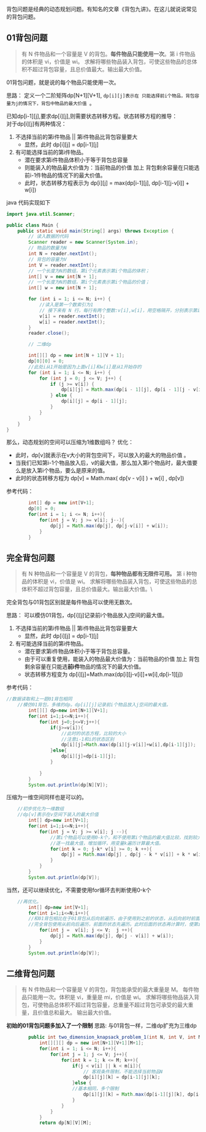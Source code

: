 背包问题是经典的动态规划问题。有知名的文章《背包九讲》。在这儿就说说常见的背包问题。

## 01背包问题

> 有 N 件物品和一个容量是 V 的背包。**每件物品只能使用一次**。第 i 件物品的体积是 vi，价值是 wi。
求解将哪些物品装入背包，可使这些物品的总体积不超过背包容量，且总价值最大。输出最大价值。

01背包问题，就是说的每个物品只能使用一次。

思路：
定义一个二阶矩阵dp[N+1][V+1],
`dp[i][j]表示在 只能选择前i个物品，背包容量为j的情况下，背包中物品的最大价值 `。   

已知dp[i-1][j],要求dp[i][j],则需要状态转移方程。状态转移方程的推导：    
对于dp[i][j]有两种情况：
1. 不选择当前的第i件物品 || 第i件物品比背包容量要大
    * 显然，此时 dp[i][j] = dp[i-1][j] 
2. 有可能选择当前的第i件物品。
    * 潜在要求第i件物品体积小于等于背包总容量
    * 则能装入的物品最大价值为：当前物品的价值 加上 背包剩余容量在只能选前i-1件物品的情况下的最大价值。
    * 此时，状态转移方程表示为  dp[i][j] = max(dp[i-1][j], dp[i-1][j-v[i]] + w[i])  
    
java 代码实现如下
```java
import java.util.Scanner;

public class Main {
    public static void main(String[] args) throws Exception {
        // 读入数据的代码
        Scanner reader = new Scanner(System.in);
        // 物品的数量为N
        int N = reader.nextInt();
        // 背包的容量为V
        int V = reader.nextInt();
        // 一个长度为N的数组，第i个元素表示第i个物品的体积；
        int[] v = new int[N + 1];
        // 一个长度为N的数组，第i个元素表示第i个物品的价值；
        int[] w = new int[N + 1];

        for (int i = 1; i <= N; i++) {
            //读入是第一个数索引为1
            // 接下来有 N 行，每行有两个整数:v[i],w[i]，用空格隔开，分别表示第i件物品的体积和价值
            v[i] = reader.nextInt();
            w[i] = reader.nextInt();
        }
        reader.close();

        // 二维dp

        int[][] dp = new int[N + 1][V + 1];
        dp[0][0] = 0;
        //此处i从1开始是因为上面v[i]和w[i]是从1开始存的
        for (int i = 1; i <= N; i++) {
            for (int j = 0; j <= V; j++) {
                if (j >= v[i]) {
                    dp[i][j] = Math.max(dp[i - 1][j], dp[i - 1][j - v[i]] + w[i]);
                } else {
                    dp[i][j] = dp[i - 1][j];
                }
            }
        }
    }
}
```
那么，动态规划的空间可以压缩为1维数组吗？
优化： 
* 此时，dp[v]就表示在v大小的背包空间下，可以放入的最大的物品价值 。
* 当我们已知第i-1个物品放入后，v的最大值，那么加入第i个物品时，最大值要么是放入第i个物品，要么是原来的值。
* 此时的状态转移方程为 dp[v] = Math.max( dp[v - v[i] ) + w[i] , dp[v])

参考代码：
```java
        int[] dp = new int[V+1];
        dp[0] = 0;
        for(int i = 1; i <= N; i++){
            for(int j = V; j >= v[i]; j--){
                dp[j] = Math.max(dp[j], dp[j-v[i]] + w[i]);
            }
        }
```

## 完全背包问题
> 有 N 种物品和一个容量是 V 的背包，**每种物品都有无限件可用。** 第 i 种物品的体积是 vi，价值是 wi。 求解将哪些物品装入背包，可使这些物品的总体积不超过背包容量，且总价值最大。输出最大价值。\\

完全背包与01背包区别就是每件物品可以使用无数次。

思路： 
可以模仿01背包，dp[i][j]记录前i个物品放入j空间的最大值。
1. 不选择当前的第i件物品 || 第i件物品比背包容量要大
    * 显然，此时 dp[i][j] = dp[i-1][j]
2. 有可能选择当前的第i件物品。
    * 潜在要求第i件物品体积小于等于背包总容量。
    * 由于可以重复使用，能装入的物品最大价值为：当前物品的价值 加上 背包剩余容量在只能选**前i件**物品的情况下的最大价值。
    * 状态转移方程变为 dp[i][j]=Math.max(dp[i][j-v[i]]+w[i],dp[i-1][j])
    
参考代码：

```java
//数据读取和上一题01背包相同
    //模仿01背包，多维的dp。dp[i][j]记录前i个物品放入j空间的最大值。
        int[][] dp=new int[N+1][V+1];
        for(int i=1;i<=N;i++){
            for(int j=0;j<=V;j++){
                if(j>=v[i]){
                    //此时的状态方程，比较的大小
                    //注意i-1和i的状态区别
                    dp[i][j]=Math.max(dp[i][j-v[i]]+w[i],dp[i-1][j]);
                }else{
                    dp[i][j]=dp[i-1][j];
                }
               
            }
        }
        System.out.println(dp[N][V]);
```
压缩为一维空间同样也是可以的。
```java
    //初步优化为一维数组
    //dp[v]表示在v空间下装入的最大价值
        int[] dp=new int[V+1];
        for(int i=1;i<=N;i++){
            for(int j = V; j >= v[i]; j --){
            	//第i个物品可以使用0-k个，和不使用第i个物品的最大值比较，找到较大的一个
                //逐一找最大值，增加循环，用变量k遍历计算最大值。
                for(int k = 0; j-k* v[i] >= 0; k ++){
                    dp[j] = Math.max(dp[j] , dp[j - k * v[i]] + k * w[i]);
                }
            }
        }
        System.out.println(dp[V]);  
```

当然，还可以继续优化，不需要使用for循环去判断使用0-k个
```java
    //再优化。
        int[] dp=new int[V+1];
        for(int i=1;i<=N;i++){
        //和01背包相比在于01背包从后向前遍历，由于使用到之前的状态，从后向前时前面的状态为0，确保了一个物品只使用了一次。
        //完全背包使用从前向后遍历，前面的状态先遍历。此时后面的状态再计算时，使第i个物品重复使用。
            for(int j =  v[i]; j <= V;  j ++){
                dp[j] = Math.max(dp[j], dp[j - v[i]] + w[i]);
            }
        }
        System.out.println(dp[V]);
```

## 二维背包问题
> 有 N 件物品和一个容量是 V 的背包，背包能承受的最大重量是 M。 每件物品只能用一次。体积是 vi，重量是 mi，价值是 wi。
> 求解将哪些物品装入背包，可使物品总体积不超过背包容量，总重量不超过背包可承受的最大重量，且价值总和最大。
输出最大价值。

**初始的01背包问题多加入了一个限制**
思路: 与01背包一样，二维dp扩充为三维dp

```java
        public int two_dimension_knapsack_problem_1(int N, int V, int M, int[] v, int[] m, int[] w){
            int[][][] dp = new int[N+1][V+1][M+1];
            for(int i = 1; i <= N; i++){
                for(int j = 1; j <= V; j++){
                    for(int k = 1; k <= M; k++){
                        if(j < v[i] || k < m[i]){
                            // 客观条件限制，不能选择当前物品N
                            dp[i][j][k] = dp[i-1][j][k];
                        }else {
                        //基本相同，多个限制
                            dp[i][j][k] = Math.max(dp[i-1][j][k], dp[i-1][j-v[i]][k-m[i]] + w[i]);
                        }
                    }
                }
            }
            return dp[N][V][M];
```